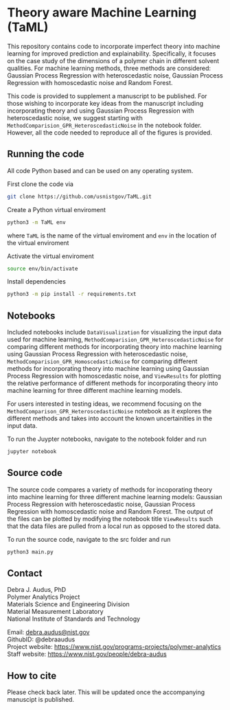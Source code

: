 # Theory aware Machine Learning (TaML)

This repository contains code to incorporate imperfect theory into machine learning for improved prediction and explainability. Specifically, it focuses on the case study of the dimensions of a polymer chain in different solvent qualities. For machine learning methods, three methods are considered: Gaussian Process Regression with heteroscedastic noise, Gaussian Process Regression with homoscedastic noise and Random Forest. 

This code is provided to supplement a manuscript to be published. For those wishing to incorporate key ideas from the manuscript including incorporating theory and using Gaussian Process Regression with heteroscedastic noise, we suggest starting with `MethodComparision_GPR_HeteroscedasticNoise` in the notebook folder. However, all the code needed to reproduce all of the figures is provided.

## Running the code

All code Python based and can be used on any operating system.

First clone the code via

```bash
git clone https://github.com/usnistgov/TaML.git
```

Create a Python virtual enviroment

```bash
python3 -m TaML env
```

where `TaML` is the name of the virtual enviroment and `env` in the location of the virtual enviroment

Activate the virtual enviroment

```bash
source env/bin/activate
```

Install dependencies

```bash
python3 -m pip install -r requirements.txt
```

## Notebooks

Included notebooks include `DataVisualization` for visualizing the input data used for machine learning, `MethodComparision_GPR_HeteroscedasticNoise` for comparing different methods for incorporating theory into machine learning using Gaussian Process Regression with heteroscedastic noise, `MethodComparision_GPR_HomoscedasticNoise` for comparing different methods for incorporating theory into machine learning using Gaussian Process Regression with homoscedastic noise, and `ViewResults` for plotting the relative performance of different methods for incorporating theory into machine learning for three different machine learning models.

For users interested in testing ideas, we recommend focusing on the `MethodComparison_GPR_HeteroscedasticNoise` notebook as it explores the different methods and takes into account the known uncertainities in the input data. 

To run the Juypter notebooks, navigate to the notebook folder and run

```bash
jupyter notebook
```

## Source code

The source code compares a variety of methods for incoporating theory into machine learning for three different machine learning models: Gaussian Process Regression with heteroscedastic noise, Gaussian Process Regression with homoscedastic noise and Random Forest. The output of the files can be plotted by modifying the notebook title `ViewResults` such that the data files are pulled from a local run as opposed to the stored data.

To run the source code, navigate to the src folder and run

```bash
python3 main.py
```

## Contact

Debra J. Audus, PhD  
Polymer Analytics Project  
Materials Science and Engineering Division  
Material Measurement Laboratory  
National Institute of Standards and Technology  

Email: debra.audus@nist.gov  
GithubID: @debraaudus  
Project website: https://www.nist.gov/programs-projects/polymer-analytics  
Staff website: https://www.nist.gov/people/debra-audus  

## How to cite

Please check back later. This will be updated once the accompanying manuscipt is published.
